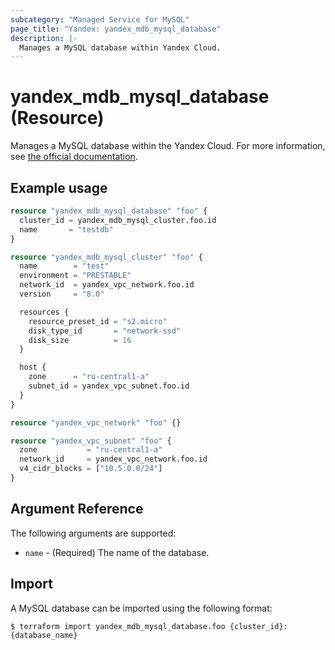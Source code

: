 ```yaml
---
subcategory: "Managed Service for MySQL"
page_title: "Yandex: yandex_mdb_mysql_database"
description: |-
  Manages a MySQL database within Yandex Cloud.
---
```


# yandex_mdb_mysql_database (Resource)

Manages a MySQL database within the Yandex Cloud. For more information, see [the official documentation](https://cloud.yandex.com/docs/managed-mysql/).

## Example usage

```terraform
resource "yandex_mdb_mysql_database" "foo" {
  cluster_id = yandex_mdb_mysql_cluster.foo.id
  name       = "testdb"
}

resource "yandex_mdb_mysql_cluster" "foo" {
  name        = "test"
  environment = "PRESTABLE"
  network_id  = yandex_vpc_network.foo.id
  version     = "8.0"

  resources {
    resource_preset_id = "s2.micro"
    disk_type_id       = "network-ssd"
    disk_size          = 16
  }

  host {
    zone      = "ru-central1-a"
    subnet_id = yandex_vpc_subnet.foo.id
  }
}

resource "yandex_vpc_network" "foo" {}

resource "yandex_vpc_subnet" "foo" {
  zone           = "ru-central1-a"
  network_id     = yandex_vpc_network.foo.id
  v4_cidr_blocks = ["10.5.0.0/24"]
}
```

## Argument Reference

The following arguments are supported:

* `name` - (Required) The name of the database.

## Import

A MySQL database can be imported using the following format:

```
$ terraform import yandex_mdb_mysql_database.foo {cluster_id}:{database_name}
```
